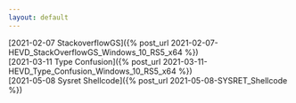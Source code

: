 ```yaml
---
layout: default
---
```


[2021-02-07 StackoverflowGS]({% post_url 2021-02-07-HEVD_StackOverflowGS_Windows_10_RS5_x64 %})  
[2021-03-11 Type Confusion]({% post_url 2021-03-11-HEVD_Type_Confusion_Windows_10_RS5_x64 %})  
[2021-05-08 Sysret Shellcode]({% post_url 2021-05-08-SYSRET_Shellcode %})  
